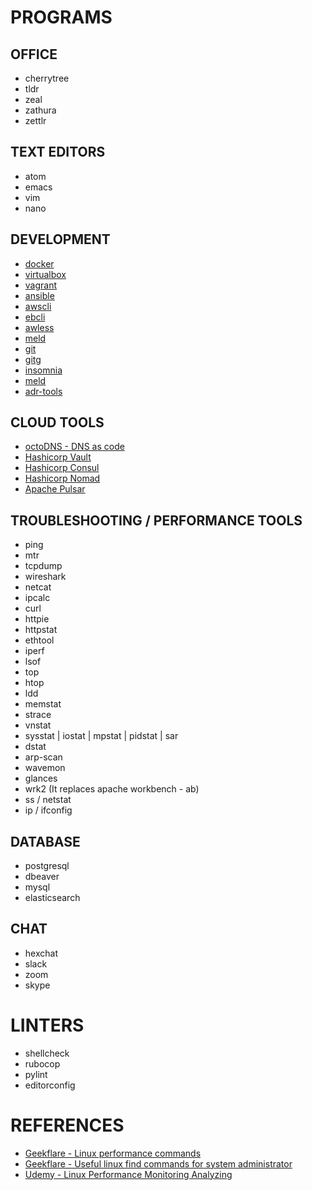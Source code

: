 # PROGRAMS

## OFFICE
- cherrytree
- tldr
- zeal
- zathura
- zettlr

## TEXT EDITORS
- atom
- emacs
- vim
- nano

## DEVELOPMENT
- [docker](https://docs.docker.com/install/overview/)
- [virtualbox]()
- [vagrant]()
- [ansible]()
- [awscli]()
- [ebcli]()
- [awless]()
- [meld]()
- [git]()
- [gitg]()
- [insomnia]()
- [meld]()
- [adr-tools](https://github.com/npryce/adr-tools)

## CLOUD TOOLS
- [octoDNS - DNS as code](https://github.com/github/octodns)
- [Hashicorp Vault]()
- [Hashicorp Consul]()
- [Hashicorp Nomad]()
- [Apache Pulsar]()

## TROUBLESHOOTING / PERFORMANCE TOOLS
- ping
- mtr
- tcpdump
- wireshark
- netcat
- ipcalc
- curl
- httpie
- httpstat
- ethtool
- iperf
- lsof
- top
- htop
- ldd
- memstat
- strace
- vnstat
- sysstat | iostat | mpstat | pidstat | sar
- dstat
- arp-scan
- wavemon
- glances
- wrk2 (It replaces apache workbench - ab)
- ss / netstat
- ip / ifconfig

## DATABASE
- postgresql
- dbeaver
- mysql
- elasticsearch

## CHAT
- hexchat
- slack
- zoom
- skype


# LINTERS
- shellcheck
- rubocop
- pylint
- editorconfig


# REFERENCES
- [Geekflare - Linux performance commands](https://geekflare.com/linux-performance-commands/)
- [Geekflare - Useful linux find commands for system administrator](https://geekflare.com/useful-linux-find-commands-for-system-administrator/)
- [Udemy - Linux Performance Monitoring Analyzing](https://www.udemy.com/linux-performance-monitoring-analyzing/)

